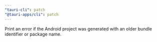```yaml
---
"tauri-cli": patch
"@tauri-apps/cli": patch
---
```


Print an error if the Android project was generated with an older bundle identifier or package name.
